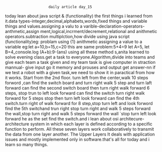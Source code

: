                         daily article day_15

today lean about java script & (functionality) the first things i learned from  it.data types-integer,decimal,alphabets,words,fixed things and variable things  and values.assigning a valu to a varible-declaration-operators-anthmetic,assign ment,logical,incrment/decrement,relational and anithmetic operators.subtraction multiplction,how divide using java script (functionality)eg: problam using {1}  anithmetic assigning a value to a variable eg:let a=10,b=15,c=20 this are same
 problem:5+4=9 let A=5, let B=4_console.log (A+b):9-(ans) using all these method s,anita learned to solve evening class.get a task to everyone.Algorithm,divide  into teams and give each team a task given and my team task is give computer in straction mannual- give input go it memory and prouses and output get answer-nn if we test a robot with a given task,we need to show it in paractical from how  it works. Start from the 2nd floor. turn left from the center,walk 10 steps     forword ,can find the switch board and turn  right walk 5 step and turn laft    forward can find the second switch board then turn right walk forward  6 steps, stop trun to left look forward can find the switch turn right walk forward for  5 steps stop then turn left look forward can find the 4th switch.turn right of  walk forward for 8 step,stop turn left and look forword find the 5th switchand  trun right stop turn right and walk 5 steps forward  the wall,stop turn right   and walk 5 steps forward the wall `stop turn left look forward he as the set    find the switch.and i lean about osi architecure-architecture system in which   each layer is defined according to a specific function to perform. All these    seven layers work collaboratively to transmit the data from one layer another.  The Upper Layers It deals with application issues and mostly implemented only   in software.that's all for today and i learn so many things.


